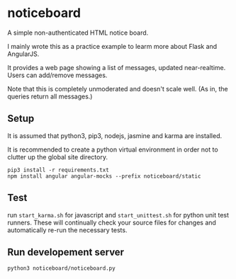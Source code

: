 # noticeboard
A simple non-authenticated HTML notice board.

I mainly wrote this as a practice example to learm more about Flask and AngularJS.

It provides a web page showing a list of messages, updated near-realtime. Users can add/remove messages.

Note that this is completely unmoderated and doesn't scale well. (As in, the queries return all messages.)

## Setup

It is assumed that python3, pip3, nodejs, jasmine and karma are installed.

It is recommended to create a python virtual environment in order not to clutter up the global site directory.

    pip3 install -r requirements.txt
    npm install angular angular-mocks --prefix noticeboard/static
  
## Test

run `start_karma.sh` for javascript and `start_unittest.sh` for python unit test runners.
These will continually check your source files for changes and automatically re-run the necessary tests.

## Run developement server

    python3 noticeboard/noticeboard.py

  
